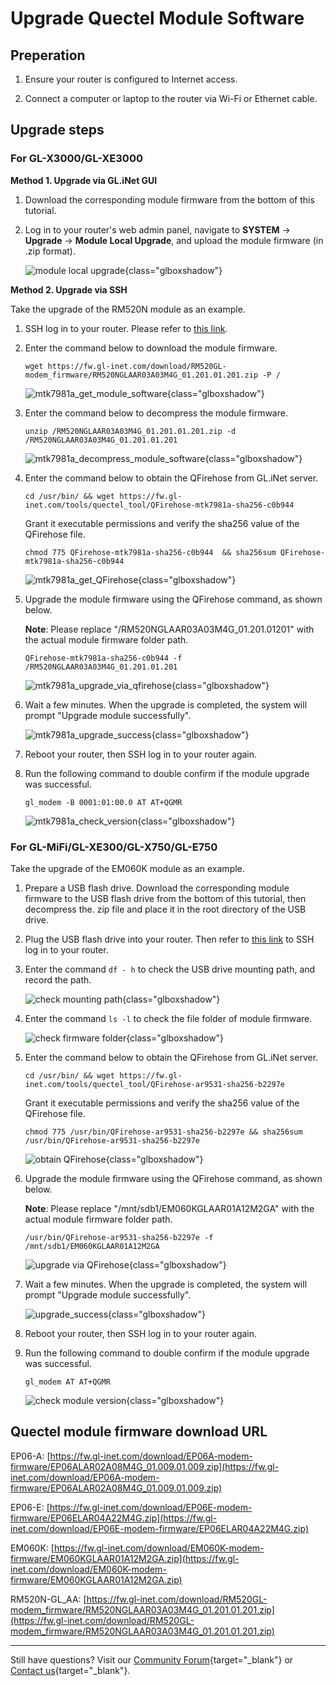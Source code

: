 # Upgrade Quectel Module Software

## Preperation

1. Ensure your router is configured to Internet access.

2. Connect a computer or laptop to the router via Wi-Fi or Ethernet cable.

## Upgrade steps

### For GL-X3000/GL-XE3000

**Method 1. Upgrade via GL.iNet GUI**

1. Download the corresponding module firmware from the bottom of this tutorial.

2. Log in to your router's web admin panel, navigate to **SYSTEM** -> **Upgrade** -> **Module Local Upgrade**, and upload the module firmware (in .zip format).
    
    ![module local upgrade](https://static.gl-inet.com/docs/router/en/4/interface_guide/upgrade/module_local_upgrade.png){class="glboxshadow"}

**Method 2. Upgrade via SSH**

Take the upgrade of the RM520N module as an example.

1. SSH log in to your router. Please refer to [this link](https://docs.gl-inet.com/router/en/4/tutorials/ssh_log_in_to_the_router/).

2. Enter the command below to download the module firmware.

    ```
    wget https://fw.gl-inet.com/download/RM520GL-modem_firmware/RM520NGLAAR03A03M4G_01.201.01.201.zip -P /
    ```

    ![mtk7981a_get_module_software](https://static.gl-inet.com/docs/router/en/4/tutorials/upgrade_quectel_module_software/x3000_xe3000/download_firmware.png){class="glboxshadow"}

3. Enter the command below to decompress the module firmware.

    ```
    unzip /RM520NGLAAR03A03M4G_01.201.01.201.zip -d /RM520NGLAAR03A03M4G_01.201.01.201
    ```

    ![mtk7981a_decompress_module_software](https://static.gl-inet.com/docs/router/en/4/tutorials/upgrade_quectel_module_software/x3000_xe3000/unzip_firmware.png){class="glboxshadow"}

4. Enter the command below to obtain the QFirehose from GL.iNet server.

    ```
    cd /usr/bin/ && wget https://fw.gl-inet.com/tools/quectel_tool/QFirehose-mtk7981a-sha256-c0b944
    ```

    Grant it executable permissions and verify the sha256 value of the QFirehose file.

    ``` 
    chmod 775 QFirehose-mtk7981a-sha256-c0b944  && sha256sum QFirehose-mtk7981a-sha256-c0b944
    ```

    ![mtk7981a_get_QFirehose](https://static.gl-inet.com/docs/router/en/4/tutorials/upgrade_quectel_module_software/x3000_xe3000/obtain_qfirehose.png){class="glboxshadow"}

5. Upgrade the module firmware using the QFirehose command, as shown below.

    **Note**: Please replace "/RM520NGLAAR03A03M4G_01.201.01201" with the actual module firmware folder path.

    ```
    QFirehose-mtk7981a-sha256-c0b944 -f /RM520NGLAAR03A03M4G_01.201.01.201
    ```

    ![mtk7981a_upgrade_via_qfirehose](https://static.gl-inet.com/docs/router/en/4/tutorials/upgrade_quectel_module_software/x3000_xe3000/upgrade_via_qfirehose.png){class="glboxshadow"}

6. Wait a few minutes. When the upgrade is completed, the system will prompt "Upgrade module successfully".

    ![mtk7981a_upgrade_success](https://static.gl-inet.com/docs/router/en/4/tutorials/upgrade_quectel_module_software/x3000_xe3000/upgrade_success.png){class="glboxshadow"}

7. Reboot your router, then SSH log in to your router again. 

8. Run the following command to double confirm if the module upgrade was successful.

    ```
    gl_modem -B 0001:01:00.0 AT AT+QGMR
    ```

    ![mtk7981a_check_version](https://static.gl-inet.com/docs/router/en/4/tutorials/upgrade_quectel_module_software/x3000_xe3000/check_module_version.png){class="glboxshadow"}

### For GL-MiFi/GL-XE300/GL-X750/GL-E750

Take the upgrade of the EM060K module as an example.

1. Prepare a USB flash drive. Download the corresponding module firmware to the USB flash drive from the bottom of this tutorial, then decompress the. zip file and place it in the root directory of the USB drive.

2. Plug the USB flash drive into your router. Then refer to [this link](https://docs.gl-inet.com/router/en/4/tutorials/ssh_log_in_to_the_router/) to SSH log in to your router.

3. Enter the command `df - h` to check the USB drive mounting path, and record the path.

    ![check mounting path](https://static.gl-inet.com/docs/router/en/4/tutorials/upgrade_quectel_module_software/other_model/check_mounting_path.png){class="glboxshadow"}

4. Enter the command `ls -l` to check the file folder of module firmware.

    ![check firmware folder](https://static.gl-inet.com/docs/router/en/4/tutorials/upgrade_quectel_module_software/other_model/check_firmware_folder.png){class="glboxshadow"}

5. Enter the command below to obtain the QFirehose from GL.iNet server.

    ```
    cd /usr/bin/ && wget https://fw.gl-inet.com/tools/quectel_tool/QFirehose-ar9531-sha256-b2297e
    ```

    Grant it executable permissions and verify the sha256 value of the QFirehose file.

    ``` 
    chmod 775 /usr/bin/QFirehose-ar9531-sha256-b2297e && sha256sum /usr/bin/QFirehose-ar9531-sha256-b2297e
    ```

    ![obtain QFirehose](https://static.gl-inet.com/docs/router/en/4/tutorials/upgrade_quectel_module_software/other_model/obtain_qfirehose.png){class="glboxshadow"}

6. Upgrade the module firmware using the QFirehose command, as shown below.

    **Note**: Please replace "/mnt/sdb1/EM060KGLAAR01A12M2GA" with the actual module firmware folder path.

    ```
    /usr/bin/QFirehose-ar9531-sha256-b2297e -f /mnt/sdb1/EM060KGLAAR01A12M2GA
    ```

    ![upgrade via QFirehose](https://static.gl-inet.com/docs/router/en/4/tutorials/upgrade_quectel_module_software/other_model/upgrade_via_qfirehose.png){class="glboxshadow"}

7. Wait a few minutes. When the upgrade is completed, the system will prompt "Upgrade module successfully".

    ![upgrade_success](https://static.gl-inet.com/docs/router/en/4/tutorials/upgrade_quectel_module_software/other_model/upgrade_success.png){class="glboxshadow"}

8. Reboot your router, then SSH log in to your router again. 

9. Run the following command to double confirm if the module upgrade was successful.

    ```
    gl_modem AT AT+QGMR
    ```
    ![check module version](https://static.gl-inet.com/docs/router/en/4/tutorials/upgrade_quectel_module_software/other_model/check_module_version.png){class="glboxshadow"}

## Quectel module firmware download URL

EP06-A: [https://fw.gl-inet.com/download/EP06A-modem-firmware/EP06ALAR02A08M4G_01.009.01.009.zip](https://fw.gl-inet.com/download/EP06A-modem-firmware/EP06ALAR02A08M4G_01.009.01.009.zip)

EP06-E: [https://fw.gl-inet.com/download/EP06E-modem-firmware/EP06ELAR04A22M4G.zip](https://fw.gl-inet.com/download/EP06E-modem-firmware/EP06ELAR04A22M4G.zip)

EM060K: [https://fw.gl-inet.com/download/EM060K-modem-firmware/EM060KGLAAR01A12M2GA.zip](https://fw.gl-inet.com/download/EM060K-modem-firmware/EM060KGLAAR01A12M2GA.zip)

RM520N-GL_AA: [https://fw.gl-inet.com/download/RM520GL-modem_firmware/RM520NGLAAR03A03M4G_01.201.01.201.zip](https://fw.gl-inet.com/download/RM520GL-modem_firmware/RM520NGLAAR03A03M4G_01.201.01.201.zip)

---

Still have questions? Visit our [Community Forum](https://forum.gl-inet.com){target="_blank"} or [Contact us](https://www.gl-inet.com/contacts/){target="_blank"}.
